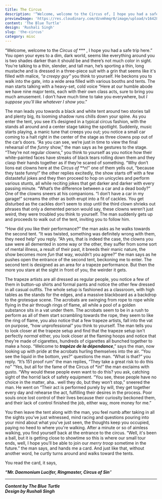 ```yaml
---
title: The Circus
description: '“Welcome, welcome to the Circus of, I hope you had a safe trip here.” You open your eyes...'
previewImage: 'https://res.cloudinary.com/dzvmhmqr0/image/upload/v1642861214/Articles%20Cover%20Image/the-circus_pwxttv.jpg'
content: 'The Blue Turtle'
design: 'Rushali Singh'
slug: 'the-circus'
category: misc
---
```


“Welcome, welcome to the _Circus of_ \*\*\* , I hope you had a safe trip here.” You open your eyes to a dim, dark world, seems like everything around you is two shades darker than it should be and there’s not much color in sight. You’re talking to a thin, slender, and tall man, he’s sporting a thin, long mustache and is dressed in a three-piece suit with a grin that seems like it's filled with malice, _“a creepy guy”_ you think to yourself. He beckons you to walk into the gate, into a wide area filled with various booths and tents. The man starts talking with a heavy-set, cold voice “Here at our humble abode we have nine major tents, each with their own class acts, sure to bring you much amusement. I don’t have much time to take you everywhere, but _I suppose you’ll like whatever I show you_.”

The man leads you towards a black and white tent around two stories tall and plenty big, its looming shadow runs chills down your spine. As you enter the tent, you see it’s designed in a typical circus fashion, with the stands all around and a center stage taking the spotlight. Suddenly, music starts playing, a manic tune that creeps you out; you notice a small car coming to a halt right in the center of the stage as three clowns pop out of the car’s doors. “As you can see, we’re just in time to view the final rehearsal of the _funny_ show,” the man says as he gestures to the stage. “They’re not regular clowns,” you think to yourself as you notice how their white-painted faces have streaks of black tears rolling down them and they clasp their hands together as if they’re scared of something. “Why don’t lions eat clowns here at the _Circus of_ \*\*n!” one of them yells out, “because they taste funny!” the other replies excitedly, the show starts off with a few distasteful jokes and they then proceed to hop on unicycles and perform various stunts, all while reciting jokes that get darker and darker with every passing minute. “What’s the difference between a car and a dead body?” One of the clowns sneers at his companions. “I don’t have a car in my garage!” screams the other as both erupt into a fit of cackles. You get disturbed as the cackles don’t seem to stop until the third clown shrieks out phrases that only a demented person would say, these clowns weren’t just weird, they were troubled you think to yourself. The man suddenly gets up and proceeds to walk out of the tent, inviting you to follow him.

“How did you like their performance?” the man asks as he walks towards the second tent. “It was twisted, something was definitely wrong with them, they need help” you reply. “Ah yes, that is indeed the case, the clowns you saw were all demented in some way or the other, they suffer from some sort of mental illness, a result of their past, it breeds their manic nature, the show becomes more _fun_ that way, wouldn’t you agree?” the man says as he pushes open the entrance of the second tent, beckoning me to enter. The second tent is designed as an area for a trapeze performance. But then the more you stare at the sight in front of you, the weirder it gets.

The trapeze artists are all dressed as regular people, you notice a few of them in button-up shirts and formal pants and notice the other few dressed in all casual outfits. The whole setup is fashioned as a classroom, with high tables as the stands for the edges, and a massive blackboard as a backdrop to the grotesque scene. The acrobats are swinging from rope to rope while flying in the air through rings of flame, all while a pool of a golden substance sits in a vat under them. The acrobats seem to be in a rush to perform as all of them start scrambling towards the rope, they seem to like the ring of flame, you also notice that a few trapeze artists, fall into the vat on purpose, “how unprofessional” you think to yourself. The man tells you to look closer at the trapeze setup and find that the trapeze setup isn't perfectly _normal_ either, you look closer at the flaming hoops and notice that they're made of cigarettes, hundreds of cigarettes all bunched together to make a hoop. “Welcome to **_trapèze de la dépendance_**,” says the man, now looking up with pride at the acrobats hurling themselves into the air. “You see the liquid in the bottom, yes?” questions the man. “What is that?” you reply. “It’s 151 proof rum” the man replies, “They take a great risk to do this no” “Yes, but all for the fame of the Circus of \*in!” the man exclaims with gusto. “Why would these people even want to do this? you ask, catching sight of the horrid lack of safety equipment. “You see, these people have no choice in the matter, aha.. well they do, but they won’t stop,” sneered the man. He went on “Their act is performed purely by will, they get together every day and rehearse the act, fulfilling their desires in the process. Poor souls once lost control of their lives because their curiosity beckoned them, and their lack of control finished the job, either way, more money for me.”

You then leave the tent along with the man, you feel numb after taking in all the sights you’ve just witnessed, mind racing and questions pouring into your mind about what you’ve just seen, the thoughts keep you occupied, paying no heed to where you're walking. After a minute or so of aimless walking, you find yourself back at the entrance to the circus. “Well, it's been a ball, but it is getting close to showtime so this is where our small tour ends, well, I hope you’ll be able to join our _merry troop_ sometime in the future.” the man says, and hands me a card. And just like that, without another word, he curtly turns around and walks toward the tents.

You read the card, it says,

_**“Mr. Daemonium Lucifer,
Ringmaster,
Circus of Sin**”_

---

**_Content by The Blue Turtle_**<br>
**_Design by Rushali Singh_**
